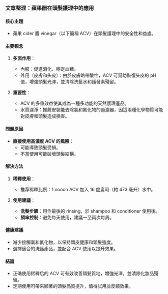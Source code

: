 ### 文章整理：蘋果醋在頭髮護理中的應用

#### 核心主題
- 蘋果 cider 醬 vinegar（以下簡稱 ACV）在頭髮護理中的安全性和益處。

#### 主要觀念
1. **多面作用**：
   - 內服：促進消化、穩定血糖。
   - 外用（皮膚和头皮）：由於皮膚略帶酸性，ACV 可幫助恢復头皮的 pH 值，增強頭髮光澤，並清除洗髮水和護發素殘留。

2. **重要性**：
   - ACV 的多重效益使其成為一種多功能的天然護理產品。
   - 水質濾淨：推薦安裝能去除氯和氟化物的過濾器，因這兩種化學物質可能對皮膚和頭髮造成損害。

#### 問題原因
- **直接使用高濃度 ACV 的風險**：
  - 可能導致頭髮受損。
  - 不當使用可能破壞頭髮結構。

#### 解決方法
1. **稀釋使用**：
   - 推荐稀釋比例：1 oooon ACV 加入 16 盧盎司（約 473 毫升）水中。

2. **使用建議**：
   - **洗髮步驟**：用作最後的 rinsing，於 shampoo 和 conditioner 使用後。
   - **頻率控制**：避免每天使用，建議一至兩次每周。

#### 健康建議
- 減少接觸氯和氟化物，以保持頭皮健康和頭髮強度。
- 選擇適合的洗護產品，並配合 ACV 使用以提升效果。

#### 結論
- 正确使用稀釋后的 ACV 可有效改善頭髮質地，增強光澤，並清除化妝品殘留。
- 定期使用可帶來顯著的頭髮品質提升，值得試用並反饋效果。